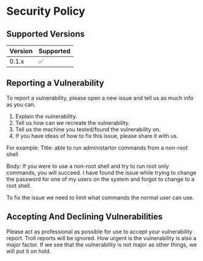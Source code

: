 # Security Policy

## Supported Versions

| Version | Supported          |
| ------- | ------------------ |
| 0.1.x   | :white_check_mark: |

## Reporting a Vulnerability

To report a vulnerability, please open a new issue and tell us as much info as you can.

1. Explain the vulnerability.
2. Tell us how can we recreate the vulnerability.
3. Tell us the machine you tested/found the vulnerability on.
4. If you have ideas of how to fix this issue, please share it with us.

For example:
Title: able to run administartor commands from a non-root shell

Body:
If you were to use a non-root shell and try to run root only commands, you will succeed.
I have found the issue while trying to change the password for one of my users on the system and forgot to change to a root shell.

To fix the issue we need to limit what commands the normal user can use.


## Accepting And Declining Vulnerabilities
Please act as professional as possible for use to accept your vulnerability report. Troll reports will be ignored.
How urgent is the vulnerability is also a major factor. If we see that the vulnerability is not major as other things, we will put it on hold.
